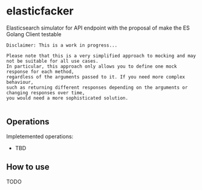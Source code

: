 # elasticfacker

Elasticsearch simulator for API endpoint with the proposal of make the ES Golang Client testable

```
Disclaimer: This is a work in progress...

Please note that this is a very simplified approach to mocking and may not be suitable for all use cases. 
In particular, this approach only allows you to define one mock response for each method, 
regardless of the arguments passed to it. If you need more complex behaviour, 
such as returning different responses depending on the arguments or changing responses over time, 
you would need a more sophisticated solution.


```

## Operations

Impletemented operations:

- TBD

## How to use

TODO

